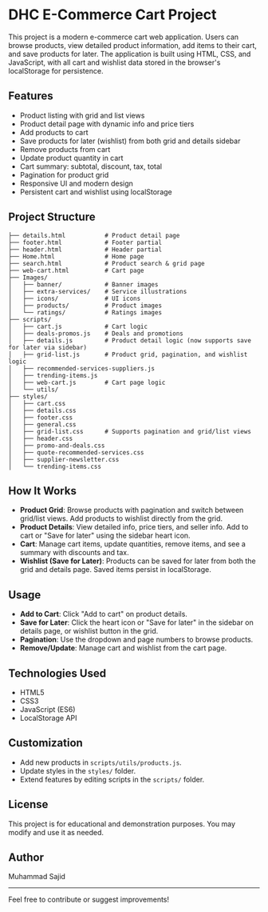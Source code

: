 
# DHC E-Commerce Cart Project

This project is a modern e-commerce cart web application. Users can browse products, view detailed product information, add items to their cart, and save products for later. The application is built using HTML, CSS, and JavaScript, with all cart and wishlist data stored in the browser's localStorage for persistence.

## Features
- Product listing with grid and list views
- Product detail page with dynamic info and price tiers
- Add products to cart
- Save products for later (wishlist) from both grid and details sidebar
- Remove products from cart
- Update product quantity in cart
- Cart summary: subtotal, discount, tax, total
- Pagination for product grid
- Responsive UI and modern design
- Persistent cart and wishlist using localStorage

## Project Structure
```
├── details.html           # Product detail page
├── footer.html            # Footer partial
├── header.html            # Header partial
├── Home.html              # Home page
├── search.html            # Product search & grid page
├── web-cart.html          # Cart page
├── Images/
│   ├── banner/            # Banner images
│   ├── extra-services/    # Service illustrations
│   ├── icons/             # UI icons
│   ├── products/          # Product images
│   └── ratings/           # Ratings images
├── scripts/
│   ├── cart.js            # Cart logic
│   ├── deals-promos.js    # Deals and promotions
│   ├── details.js         # Product detail logic (now supports save for later via sidebar)
│   ├── grid-list.js       # Product grid, pagination, and wishlist logic
│   ├── recommended-services-suppliers.js
│   ├── trending-items.js
│   ├── web-cart.js        # Cart page logic
│   └── utils/
├── styles/
│   ├── cart.css
│   ├── details.css
│   ├── footer.css
│   ├── general.css
│   ├── grid-list.css      # Supports pagination and grid/list views
│   ├── header.css
│   ├── promo-and-deals.css
│   ├── quote-recommended-services.css
│   ├── supplier-newsletter.css
│   └── trending-items.css
```

## How It Works
- **Product Grid**: Browse products with pagination and switch between grid/list views. Add products to wishlist directly from the grid.
- **Product Details**: View detailed info, price tiers, and seller info. Add to cart or "Save for later" using the sidebar heart icon.
- **Cart**: Manage cart items, update quantities, remove items, and see a summary with discounts and tax.
- **Wishlist (Save for Later)**: Products can be saved for later from both the grid and details page. Saved items persist in localStorage.

## Usage
- **Add to Cart**: Click "Add to cart" on product details.
- **Save for Later**: Click the heart icon or "Save for later" in the sidebar on details page, or wishlist button in the grid.
- **Pagination**: Use the dropdown and page numbers to browse products.
- **Remove/Update**: Manage cart and wishlist from the cart page.

## Technologies Used
- HTML5
- CSS3
- JavaScript (ES6)
- LocalStorage API

## Customization
- Add new products in `scripts/utils/products.js`.
- Update styles in the `styles/` folder.
- Extend features by editing scripts in the `scripts/` folder.

## License
This project is for educational and demonstration purposes. You may modify and use it as needed.

## Author
Muhammad Sajid

---
Feel free to contribute or suggest improvements!
